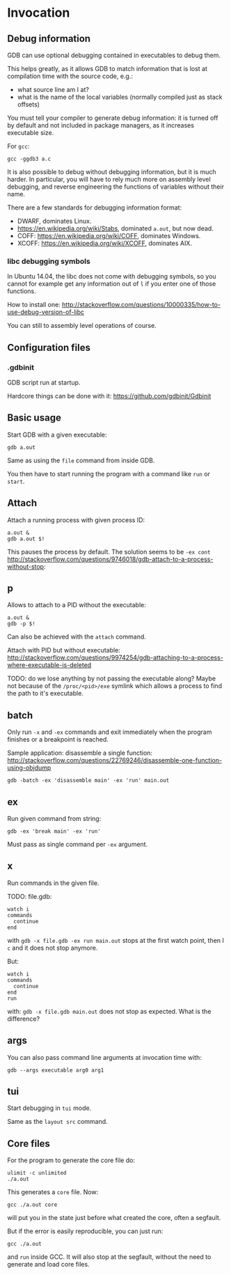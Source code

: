 # Invocation

## Debug information

GDB can use optional debugging contained in executables to debug them.

This helps greatly, as it allows GDB to match information that is lost at compilation time with the source code, e.g.:

- what source line am I at?
- what is the name of the local variables (normally compiled just as stack offsets)

You must tell your compiler to generate debug information: it is turned off by default and not included in package managers, as it increases executable size.

For `gcc`:

    gcc -ggdb3 a.c

It is also possible to debug without debugging information, but it is much harder. In particular, you will have to rely much more on assembly level debugging, and reverse engineering the functions of variables without their name.

There are a few standards for debugging information format:

- DWARF, dominates Linux.
- <https://en.wikipedia.org/wiki/Stabs>, dominated `a.out`, but now dead.
- COFF: <https://en.wikipedia.org/wiki/COFF>, dominates Windows.
- XCOFF: <https://en.wikipedia.org/wiki/XCOFF>, dominates AIX.

### libc debugging symbols

In Ubuntu 14.04, the libc does not come with debugging symbols, so you cannot for example get any information out of `l` if you enter one of those functions.

How to install one: <http://stackoverflow.com/questions/10000335/how-to-use-debug-version-of-libc>

You can still to assembly level operations of course.

## Configuration files

### .gdbinit

GDB script run at startup.

Hardcore things can be done with it: <https://github.com/gdbinit/Gdbinit>

## Basic usage

Start GDB with a given executable:

    gdb a.out

Same as using the `file` command from inside GDB.

You then have to start running the program with a command like `run` or `start`.

## Attach

Attach a running process with given process ID:

    a.out &
    gdb a.out $!

This pauses the process by default. The solution seems to be `-ex cont` <http://stackoverflow.com/questions/9746018/gdb-attach-to-a-process-without-stop>:

## p

Allows to attach to a PID without the executable:

    a.out &
    gdb -p $!

Can also be achieved with the `attach` command.

Attach with PID but without executable: <http://stackoverflow.com/questions/9974254/gdb-attaching-to-a-process-where-executable-is-deleted>

TODO: do we lose anything by not passing the executable along? Maybe not because of the `/proc/<pid>/exe` symlink which allows a process to find the path to it's executable.

## batch

Only run `-x` and `-ex` commands and exit immediately when the program finishes or a breakpoint is reached.

Sample application: disassemble a single function: <http://stackoverflow.com/questions/22769246/disassemble-one-function-using-objdump>

    gdb -batch -ex 'disassemble main' -ex 'run' main.out

## ex

Run given command from string:

    gdb -ex 'break main' -ex 'run'

Must pass as single command per `-ex` argument.

## x

Run commands in the given file.

TODO: file.gdb:

    watch i
    commands
      continue
    end

with `gdb -x file.gdb -ex run main.out` stops at the first watch point, then I `c` and it does not stop anymore.

But:

    watch i
    commands
      continue
    end
    run

with: `gdb -x file.gdb main.out` does not stop as expected. What is the difference?

## args

You can also pass command line arguments at invocation time with:

    gdb --args executable arg0 arg1

## tui

Start debugging in `tui` mode.

Same as the `layout src` command.

## Core files

For the program to generate the core file do:

    ulimit -c unlimited
    ./a.out

This generates a `core` file. Now:

    gcc ./a.out core

will put you in the state just before what created the core, often a segfault.

But if the error is easily reproducible, you can just run:

    gcc ./a.out

and `run` inside GCC. It will also stop at the segfault, without the need to generate and load core files.
